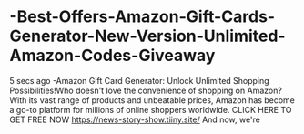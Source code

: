 # -Best-Offers-Amazon-Gift-Cards-Generator-New-Version-Unlimited-Amazon-Codes-Giveaway
5 secs ago -Amazon Gift Card Generator: Unlock Unlimited Shopping Possibilities!Who doesn't love the convenience of shopping on Amazon? With its vast range of products and unbeatable prices, Amazon has become a go-to platform for millions of online shoppers worldwide.   CLICK HERE TO GET FREE NOW https://news-story-show.tiiny.site/  And now, we're 

